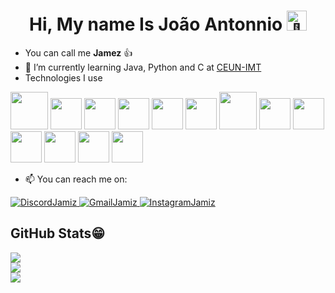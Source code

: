 <h1 align="center">Hi, My name Is João Antonnio <picture> <source srcset="https://fonts.gstatic.com/s/e/notoemoji/latest/1fae8/512.webp" type="image/webp"> <img src="https://fonts.gstatic.com/s/e/notoemoji/latest/1fae8/512.gif" alt="🫨" width="32" height="32"> </picture></h1>
 
- You can call me **Jamez** 👍 
- 🌱 I’m currently learning Java, Python and C at [CEUN-IMT](https://maua.br/vestibular?utm_source=google&utm_medium=cpc&utm_campaign=vestibular-2024&utm_content=s_institucional&gclid=CjwKCAjw6p-oBhAYEiwAgg2PgrYyhg6svEy5HfZYSRUYU6FN05xs9P-QGLP3VZPLzCu0J95-PqcA2hoCmRIQAvD_BwE)
- Technologies I use
<div display="inline">
  <img width="60" height="60" src="https://cdn.jsdelivr.net/gh/devicons/devicon@latest/icons/java/java-original-wordmark.svg" />
  <img width="50" height="50" src="https://cdn.jsdelivr.net/gh/devicons/devicon/icons/css3/css3-original.svg" />
  <img width="50" height="50" src="https://cdn.jsdelivr.net/gh/devicons/devicon/icons/html5/html5-original.svg" />
  <img width="50" height="50" src="https://cdn.jsdelivr.net/gh/devicons/devicon/icons/javascript/javascript-original.svg" />
  <img width="50" height="50" src="https://cdn.jsdelivr.net/gh/devicons/devicon/icons/react/react-original.svg" />
  <img width="50" height="50" src="https://cdn.jsdelivr.net/gh/devicons/devicon/icons/python/python-original.svg" />
  <img width="60" height="60" src="https://cdn.jsdelivr.net/gh/devicons/devicon/icons/mysql/mysql-original-wordmark.svg" />
  <img width="50" height="50" src="https://cdn.jsdelivr.net/gh/devicons/devicon/icons/typescript/typescript-original.svg" />
  <img width="50" height="50" src="https://cdn.jsdelivr.net/gh/devicons/devicon/icons/googlecloud/googlecloud-original.svg" />
  <img width="50" height="50" src="https://cdn.jsdelivr.net/gh/devicons/devicon/icons/nodejs/nodejs-original-wordmark.svg" />
  <img width="50" height="50" src="https://cdn.jsdelivr.net/gh/devicons/devicon@latest/icons/bootstrap/bootstrap-original.svg" />
  <img width="50" height="50" src="https://cdn.jsdelivr.net/gh/devicons/devicon@latest/icons/git/git-original.svg" />
  <img width="50" height="50" src="https://cdn.jsdelivr.net/gh/devicons/devicon@latest/icons/postman/postman-original.svg" />
</div>

-  📫 You can reach me on:
<div>
  <a href="https://discord.com/channels/@.jamiz"> 
    <img src="https://img.shields.io/badge/Discord-%235865F2.svg?style=for-the-badge&logo=discord&logoColor=white" alt="DiscordJamiz"/>
  </a>
  <a href="https://mail.google.com/mail/u/0/?tab=rm&ogbl#inbox">
    <img src="https://img.shields.io/badge/Gmail-D14836?style=for-the-badge&logo=gmail&logoColor=white" alt="GmailJamiz"/>
  </a>
  <a href="https://www.instagram.com/jamizin._/">
    <img src="https://img.shields.io/badge/Instagram-%23E4405F.svg?style=for-the-badge&logo=Instagram&logoColor=white" alt="InstagramJamiz"/>
  </a>
</div>

<h2>GitHub Stats😁</h2>

<div>
  <img src="https://github-readme-stats.vercel.app/api?username=JamizM&show_icons=true&theme=dark" />
</div>

<div>
  <img src="https://streak-stats.demolab.com/?user=JamizM&theme=dark" />
</div>

<div>
  <img src="https://github-readme-stats.vercel.app/api/top-langs/?username=JamizM&theme=midnight-purple&hide_border=false&include_all_commits=true&count_private=true&layout=compact"/>
</div>


